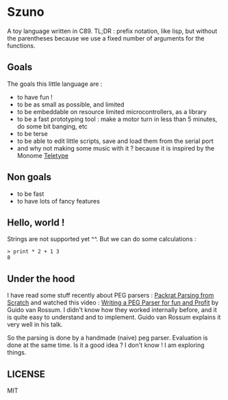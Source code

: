 # Szuno

A toy language written in C89.
TL;DR : prefix notation, like lisp, but without the parentheses because we use a fixed number of arguments for the functions.

## Goals
The goals this little language are :
- to have fun !
- to be as small as possible, and limited
- to be embeddable on resource limited microcontrollers, as a library
- to be a fast prototyping tool : make a motor turn in less than 5 minutes, do some bit banging, etc
- to be terse
- to be able to edit little scripts, save and load them from the serial port
- and why not making some music with it ? because it is inspired by the Monome [Teletype](https://monome.org/docs/teletype/)

## Non goals
- to be fast
- to have lots of fancy features


## Hello, world !
Strings are not supported yet ^^. But we can do some calculations :

```
> print * 2 + 1 3
8
```

## Under the hood

I have read some stuff recently about PEG parsers : [Packrat Parsing from Scratch](https://blog.bruce-hill.com/packrat-parsing-from-scratch) and watched this video : [Writing a PEG Parser for fun and Profit](https://youtu.be/7MuQQQWVzU4?t=991) by Guido van Rossum. I didn't know how they worked internally before, and it is quite easy to understand and to implement. Guido van Rossum explains it very well in his talk.

So the parsing is done by a handmade (naive) peg parser. Evaluation is done at the same time. Is it a good idea ? I don't know ! I am exploring things.

## LICENSE

MIT
